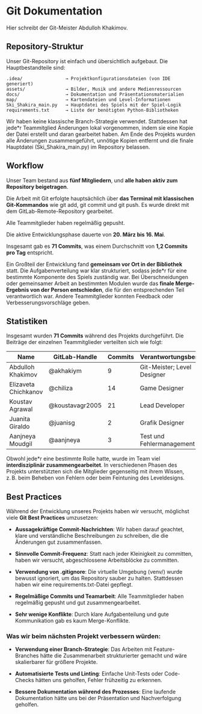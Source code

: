 ﻿# **Git Dokumentation**

Hier schreibt der Git-Meister Abdulloh Khakimov.

## **Repository-Struktur**

Unser Git-Repository ist einfach und übersichtlich aufgebaut. Die Hauptbestandteile sind:

    .idea/                → Projektkonfigurationsdateien (von IDE generiert)  
    assets/               → Bilder, Musik und andere Medienressourcen  
    docs/                 → Dokumentation und Präsentationsmaterialien  
    map/                  → Kartendateien und Level-Informationen  
    Ski_Shakira_main.py   → Hauptdatei des Spiels mit der Spiel-Logik  
    requirements.txt      → Liste der benötigten Python-Bibliotheken  
Wir haben keine klassische Branch-Strategie verwendet. Stattdessen hat jede*r Teammitglied Änderungen lokal vorgenommen, indem sie eine Kopie der Datei erstellt und daran gearbeitet haben. Am Ende des Projekts wurden alle Änderungen zusammengeführt, unnötige Kopien entfernt und die finale Hauptdatei (Ski_Shakira_main.py) im Repository belassen.

## **Workflow**

Unser Team bestand aus **fünf Mitgliedern**, und **alle haben aktiv zum Repository beigetragen**.

Die Arbeit mit Git erfolgte hauptsächlich über **das Terminal mit klassischen Git-Kommandos** wie git add, git commit und git push. Es wurde direkt mit dem GitLab-Remote-Repository gearbeitet.

Alle Teammitglieder haben regelmäßig gepusht.

Die aktive Entwicklungsphase dauerte von **20. März bis 16. Mai**.

Insgesamt gab es **71 Commits**, was einem Durchschnitt von **1,2 Commits pro Tag** entspricht.

Ein Großteil der Entwicklung fand **gemeinsam vor Ort in der Bibliothek** statt. Die Aufgabenverteilung war klar strukturiert, sodass jede*r für eine bestimmte Komponente des Spiels zuständig war. Bei Überschneidungen oder gemeinsamer Arbeit an bestimmten Modulen wurde das **finale Merge-Ergebnis von der Person entschieden**, die für den entsprechenden Teil verantwortlich war. Andere Teammitglieder konnten Feedback oder Verbesserungsvorschläge geben.

## **Statistiken**
Insgesamt wurden **71 Commits** während des Projekts durchgeführt. Die Beiträge der einzelnen Teammitglieder verteilten sich wie folgt:

|**Name**| **GitLab-Handle** |**Commits** |**Verantwortungsbereich**|
|--|--|--|--|
| Abdulloh Khakimov | @akhakiym | 9 | Git-Meister; Level Designer |
| Elizaveta Chichkanov | @chiliza | 14 | Game Designer |
| Koustav Agrawal | @koustavagr2005 | 21 | Lead Developer |
| Juanita Giraldo | @juanisg | 2 | Grafik Designer |
| Aanjneya Moudgil| @aanjneya | 3 | Test und Fehlermanagement |

Obwohl jede*r eine bestimmte Rolle hatte, wurde im Team viel **interdisziplinär zusammengearbeitet**. In verschiedenen Phasen des Projekts unterstützten sich die Mitglieder gegenseitig mit ihrem Wissen, z. B. beim Beheben von Fehlern oder beim Feintuning des Leveldesigns.

## Best Practices

Während der Entwicklung unseres Projekts haben wir versucht, möglichst viele **Git Best Practices** umzusetzen:

-   **Aussagekräftige Commit-Nachrichten**: Wir haben darauf geachtet, klare und verständliche Beschreibungen zu schreiben, die die Änderungen gut zusammenfassen.
    
-   **Sinnvolle Commit-Frequenz**: Statt nach jeder Kleinigkeit zu committen, haben wir versucht, abgeschlossene Arbeitsblöcke zu committen.
    
-   **Verwendung von .gitignore**: Die virtuelle Umgebung (venv/) wurde bewusst ignoriert, um das Repository sauber zu halten. Stattdessen haben wir eine requirements.txt-Datei gepflegt.
    
-   **Regelmäßige Commits und Teamarbeit**: Alle Teammitglieder haben regelmäßig gepusht und gut zusammengearbeitet.
    
-   **Sehr wenige Konflikte**: Durch klare Aufgabenteilung und gute Kommunikation gab es kaum Merge-Konflikte.
  

### **Was wir beim nächsten Projekt verbessern würden:**

-   **Verwendung einer Branch-Strategie**: Das Arbeiten mit Feature-Branches hätte die Zusammenarbeit strukturierter gemacht und wäre skalierbarer für größere Projekte.
    
-   **Automatisierte Tests und Linting**: Einfache Unit-Tests oder Code-Checks hätten uns geholfen, Fehler frühzeitig zu erkennen.
    
-   **Bessere Dokumentation während des Prozesses**: Eine laufende Dokumentation hätte uns bei der Präsentation und Nachverfolgung geholfen.
